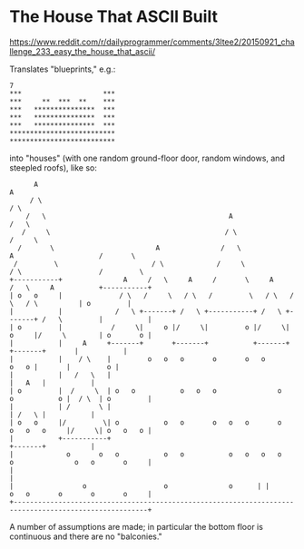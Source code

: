 The House That ASCII Built
==========================

https://www.reddit.com/r/dailyprogrammer/comments/3ltee2/20150921_challenge_233_easy_the_house_that_ascii/

Translates "blueprints," e.g.:

    7
    ***                    ***
    ***     **  ***  **    ***
    ***   ***************  ***
    ***   ***************  ***
    ***   ***************  ***
    **************************
    **************************

into "houses" (with one random ground-floor door, random windows, and steepled
roofs), like so:

          A                                                                                           A      
         / \                                                                                         / \     
        /   \                                             A                                         /   \    
       /     \                                           / \                                       /     \   
      /       \                         A               /   \               A                     /       \  
     /         \                       / \             /     \             / \                   /         \ 
    +-----------+               A     /   \     A     /       \     A     /   \     A           +-----------+
    | o   o     |              / \   /     \   / \   /         \   / \   /     \   / \          | o         |
    |           |             /   \ +-------+ /   \ +-----------+ /   \ +-------+ /   \         |           |
    | o         |            /     \|     o |/     \|         o |/     \| o     |/     \        | o       o |
    |           |     A     +-------+       +-------+           +-------+       +-------+       |           |
    |           |    / \    |         o   o   o       o       o   o               o   o |       |         o |
    |           |   /   \   |                                                           |   A   |           |
    | o         |  /     \  | o   o           o   o   o               o   o           o |  / \  | o         |
    |           | /       \ |                                                           | /   \ |           |
    | o   o     |/         \| o           o   o       o   o   o       o   o   o   o     |/     \| o   o   o |
    |           +-----------+                                                           +-------+           |
    |             o       o   o           o   o           o   o   o   o   o               o   o       o     |
    |                                                                                                       |
    |                 o                   o               o      | |      o   o       o       o       o     |
    +-------------------------------------------------------------------------------------------------------+

A number of assumptions are made; in particular the bottom floor is continuous
and there are no "balconies."
